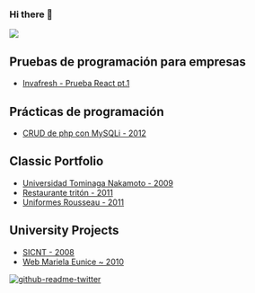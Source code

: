 ### Hi there 👋

![](https://github-profile-summary-cards.vercel.app/api/cards/profile-details?username=porfidev&theme=solarized_dark)

## Pruebas de programación para empresas

* [Invafresh - Prueba React pt.1](https://gist.github.com/porfidev/22081b0a6ba3c6a51c2060368471c048)

## Prácticas de programación

* [CRUD de php con MySQLi - 2012](https://github.com/porfidev/demo-php-persons)

## Classic Portfolio

* [Universidad Tominaga Nakamoto - 2009](https://porfidev.github.io/tominaga-nakamoto/)
* [Restaurante tritón - 2011](https://porfidev.github.io/restaurante-triton/)
* [Uniformes Rousseau - 2011](https://porfidev.github.io/uniformes-rousseau/)

## University Projects
* [SICNT - 2008](https://porfidev.github.io/sicnt/)
* [Web Mariela Eunice ~ 2010](https://porfidev.github.io/web-mariela-eunice/)

<!--START_SECTION:waka-->
<!--END_SECTION:waka-->

[![github-readme-twitter](https://github-readme-twitter.gazf.vercel.app/api?id=porfidev)](https://github.com/gazf/github-readme-twitter)

<!--
**porfidev/porfidev** is a ✨ _special_ ✨ repository because its `README.md` (this file) appears on your GitHub profile.

Here are some ideas to get you started:

- 🔭 I’m currently working on ...
- 🌱 I’m currently learning ...
- 👯 I’m looking to collaborate on ...
- 🤔 I’m looking for help with ...
- 💬 Ask me about ...
- 📫 How to reach me: ...
- 😄 Pronouns: ...
- ⚡ Fun fact: ...
-->
